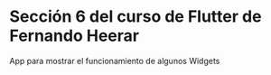 # Sección 6 del curso de Flutter de Fernando Heerar


App para mostrar el funcionamiento de algunos Widgets
